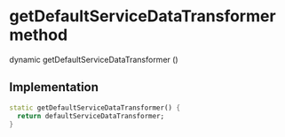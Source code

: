


# getDefaultServiceDataTransformer method








dynamic getDefaultServiceDataTransformer
()








## Implementation

```dart
static getDefaultServiceDataTransformer() {
  return defaultServiceDataTransformer;
}
```







